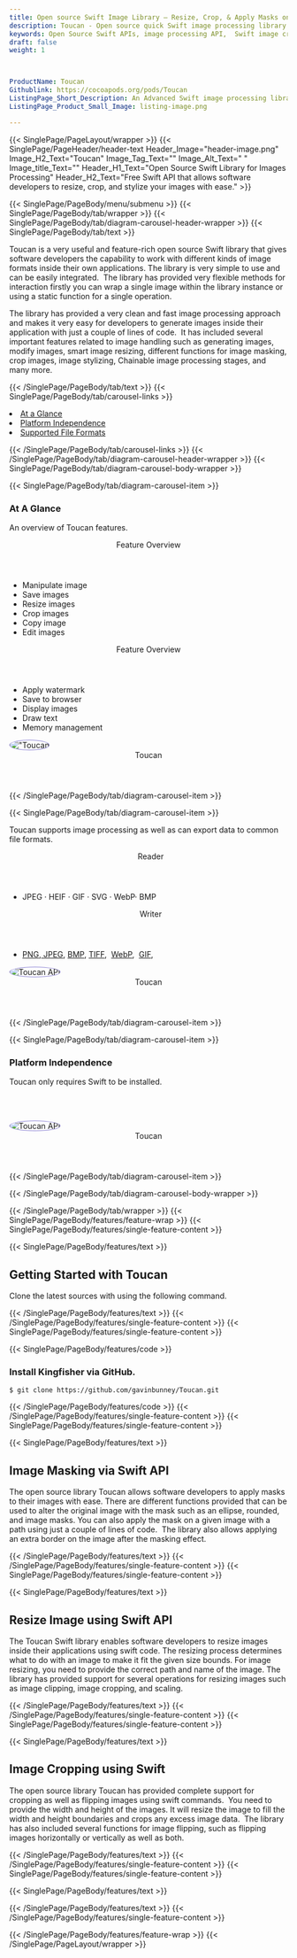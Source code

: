 ```yaml
---
title: Open source Swift Image Library – Resize, Crop, & Apply Masks on Images
description: Toucan - Open source quick Swift image processing library. It allows developers to resize, crop, rotate and Stylize Images.  Apply masks on images.
keywords: Open Source Swift APIs, image processing API,  Swift image creation, image processing library, Swift PNG API, Swift JPG, Swift image API,  Swift Image creation, Modify images, Image filtering API, Swift JPG, Swift image API, Swift Image creation, draw a circle on an image, copy an image, paint an image into another image, draw a line on an image, cast an image, cache an image, add two images, Modify images, Image filtering API
draft: false
weight: 1



ProductName: Toucan
Githublink: https://cocoapods.org/pods/Toucan
ListingPage_Short_Description: An Advanced Swift image processing library provided the capability to apply masks to images. Resize, crop, rotate and stylize images inside Swift apps.
ListingPage_Product_Small_Image: listing-image.png 

---
```


{{< SinglePage/PageLayout/wrapper >}}
{{< SinglePage/PageHeader/header-text
Header_Image="header-image.png"
Image_H2_Text="Toucan"
Image_Tag_Text=""
Image_Alt_Text=" "
Image_title_Text=""
Header_H1_Text="Open Source Swift Library for Images Processing"
Header_H2_Text="Free Swift API that allows software developers to resize, crop, and stylize your images with ease." >}}

{{< SinglePage/PageBody/menu/submenu >}}
{{< SinglePage/PageBody/tab/wrapper >}}
{{< SinglePage/PageBody/tab/diagram-carousel-header-wrapper >}}
{{< SinglePage/PageBody/tab/text >}}



<p>Toucan is a very useful and feature-rich open source Swift library that gives software developers the capability to work with different kinds of image formats inside their own applications. The library is very simple to use and can be easily integrated.  The library has provided very flexible methods for interaction firstly you can wrap a single image within the library instance or using a static function for a single operation.</p>
<p>The library has provided a very clean and fast image processing approach and makes it very easy for developers to generate images inside their application with just a couple of lines of code.  It has included several important features related to image handling such as generating images, modify images, smart image resizing, different functions for image masking, crop images, image stylizing, Chainable image processing stages, and many more.</p>

{{< /SinglePage/PageBody/tab/text >}}
{{< SinglePage/PageBody/tab/carousel-links >}}

<li data-target="#diagramcarousel" data-slide-to="0"><a href="#">At a Glance</a></li>
<li data-target="#diagramcarousel" data-slide-to="2"><a href="#">Platform Independence</a></li>
<li data-target="#diagramcarousel" data-slide-to="1"><a class="activetab" href="#">Supported File Formats</a></li>


{{< /SinglePage/PageBody/tab/carousel-links >}}
{{< /SinglePage/PageBody/tab/diagram-carousel-header-wrapper >}}
{{< SinglePage/PageBody/tab/diagram-carousel-body-wrapper >}}

{{< SinglePage/PageBody/tab/diagram-carousel-item >}}
<h3>At A Glance</h3>
<p>An overview of Toucan features.</p>
<div class="diagram1 d1-poi">
<div class="d1-row">
<div class="d1-col d1-right"><header>Feature Overview</header>
<ul>
<li>Manipulate image</li>
<li>Save images</li>
<li>Resize images</li>
<li>Crop images</li>
<li>Copy image</li>
<li>Edit images</li>
</ul>
</div>
<!--/left-->
<div class="d1-col d1-right"><header>Feature Overview</header>
<ul>
<li>Apply watermark</li>
<li>Save to browser</li>
<li>Display images</li>
<li>Draw text</li>
<li>Memory management</li>
</ul>
</div>
<!--/right--></div>
<!--/row-->
<div class="d1-logo"><img style="border: 1px solid #9289d7; border-radius: 50%;" src='listing-image.png' alt='"Toucan'><header>Toucan</header><footer><small></small></footer></div>
<!--/logo--></div>
<!--/diagram1-->
{{< /SinglePage/PageBody/tab/diagram-carousel-item >}}

{{< SinglePage/PageBody/tab/diagram-carousel-item >}}
<p>Toucan supports image processing as well as can export data to common file formats.</p>
<div class="diagram1 d2  d1-poi">
<div class="d1-row">
<div class="d1-col d1-left"><header><i class="fa fa-arrows-v "> </i> Reader</header>
<ul>
<li>JPEG · HEIF · GIF · SVG · WebP· BMP</li>
</ul>
</div>
<!--/left-->
<div class="d1-col d1-right"><header><i class="fa  fa-long-arrow-down"> </i> Writer</header>
<ul>
<li><a href="https://docs.fileformat.com/image/png/">PNG</a>,<a href="https://docs.fileformat.com/image/jpeg/"> JPEG</a>, <a href="https://docs.fileformat.com/image/bmp/">BMP</a>, <a href="https://docs.fileformat.com/image/tiff/">TIFF</a>,  <a href="https://docs.fileformat.com/image/webp/">WebP</a>,  <a href="https://docs.fileformat.com/image/gif/">GIF</a>,</li>
</ul>
</div>
<!--/right--></div>
<!--/row-->
<div class="d1-logo"><img style="border: 1px solid #9289d7; border-radius: 50%;" src='listing-image.png' alt="Toucan API"><header>Toucan</header><footer><small></small></footer></div>
<!--/logo--></div>
<!--/diagram2-->
{{< /SinglePage/PageBody/tab/diagram-carousel-item >}}

{{< SinglePage/PageBody/tab/diagram-carousel-item >}}
<h3>Platform Independence</h3>
<p>Toucan only requires Swift to be installed.</p>
<p> </p>
<div class="diagram1 d1-poi">
<div class="d1-row">
<div class="d1-col d1-left"> </div>
<div class="d1-col d1-right"><!-- <header><i class="fa fa-cubes"> &nbsp;</i></header>
    <ul>
    <li>Python 2.6 & above</li>
    </ul> --></div>
<!--/left--> <!--/right--></div>
<!--/row-->
<div class="d1-logo"><img style="border: 1px solid #9289d7; border-radius: 50%;" src='listing-image.png' alt="Toucan API"><header>Toucan</header><footer><small></small></footer></div>
<!--/logo--></div>
<!--/diagram2 -->
{{< /SinglePage/PageBody/tab/diagram-carousel-item >}}

{{< /SinglePage/PageBody/tab/diagram-carousel-body-wrapper >}}

{{< /SinglePage/PageBody/tab/wrapper >}}
{{< SinglePage/PageBody/features/feature-wrap >}}
{{< SinglePage/PageBody/features/single-feature-content >}}

{{< SinglePage/PageBody/features/text >}}
<h2 class="h2title">Getting Started with Toucan</h2>
<p>Clone the latest sources with using the following command.</p>

{{< /SinglePage/PageBody/features/text >}}
{{< /SinglePage/PageBody/features/single-feature-content >}}
{{< SinglePage/PageBody/features/single-feature-content >}}

{{< SinglePage/PageBody/features/code >}}
<h3><strong>Install Kingfisher via GitHub.</strong></h3>
<pre><code class="html">$ git clone https://github.com/gavinbunney/Toucan.git </code></pre>


{{< /SinglePage/PageBody/features/code >}}
{{< /SinglePage/PageBody/features/single-feature-content >}}
{{< SinglePage/PageBody/features/single-feature-content >}}

{{< SinglePage/PageBody/features/text >}}
<h2 class="h2title">Image Masking via Swift API</h2>
<p>The open source library Toucan allows software developers to apply masks to their images with ease. There are different functions provided that can be used to alter the original image with the mask such as an ellipse, rounded, and image masks. You can also apply the mask on a given image with a path using just a couple of lines of code.  The library also allows applying an extra border on the image after the masking effect.</p>

{{< /SinglePage/PageBody/features/text >}}
{{< /SinglePage/PageBody/features/single-feature-content >}}
{{< SinglePage/PageBody/features/single-feature-content >}}

{{< SinglePage/PageBody/features/text >}}
<h2 class="h2title">Resize Image using Swift API</h2>
<p>The Toucan Swift library enables software developers to resize images inside their applications using swift code. The resizing process determines what to do with an image to make it fit the given size bounds. For image resizing, you need to provide the correct path and name of the image. The library has provided support for several operations for resizing images such as image clipping, image cropping, and scaling.</p>

{{< /SinglePage/PageBody/features/text >}}
{{< /SinglePage/PageBody/features/single-feature-content >}}
{{< SinglePage/PageBody/features/single-feature-content >}}

{{< SinglePage/PageBody/features/text >}}
<h2 class="h2title">Image Cropping using Swift</h2>
<p>The open source library Toucan has provided complete support for cropping as well as flipping images using swift commands.  You need to provide the width and height of the images. It will resize the image to fill the width and height boundaries and crops any excess image data.  The library has also included several functions for image flipping, such as flipping images horizontally or vertically as well as both.</p>

{{< /SinglePage/PageBody/features/text >}}
{{< /SinglePage/PageBody/features/single-feature-content >}}
{{< SinglePage/PageBody/features/single-feature-content >}}

{{< SinglePage/PageBody/features/text >}}
 

{{< /SinglePage/PageBody/features/text >}}
{{< /SinglePage/PageBody/features/single-feature-content >}}

{{< /SinglePage/PageBody/features/feature-wrap >}}
{{< /SinglePage/PageLayout/wrapper >}}